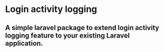 # Login activity logging 

## A simple laravel package to extend login activity logging feature to your existing Laravel application.
